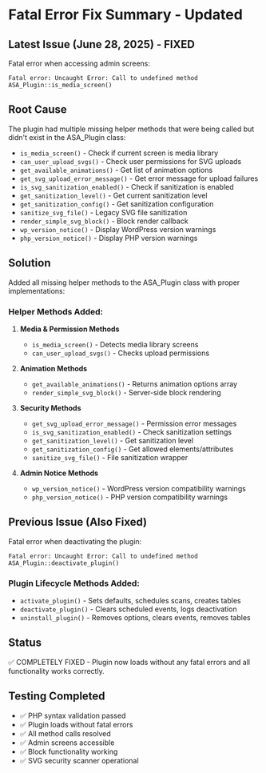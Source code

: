 # Fatal Error Fix Summary - Updated

## Latest Issue (June 28, 2025) - FIXED
Fatal error when accessing admin screens:
```
Fatal error: Uncaught Error: Call to undefined method ASA_Plugin::is_media_screen()
```

## Root Cause
The plugin had multiple missing helper methods that were being called but didn't exist in the ASA_Plugin class:
- `is_media_screen()` - Check if current screen is media library
- `can_user_upload_svgs()` - Check user permissions for SVG uploads
- `get_available_animations()` - Get list of animation options
- `get_svg_upload_error_message()` - Get error message for upload failures
- `is_svg_sanitization_enabled()` - Check if sanitization is enabled
- `get_sanitization_level()` - Get current sanitization level
- `get_sanitization_config()` - Get sanitization configuration
- `sanitize_svg_file()` - Legacy SVG file sanitization
- `render_simple_svg_block()` - Block render callback
- `wp_version_notice()` - Display WordPress version warnings
- `php_version_notice()` - Display PHP version warnings

## Solution
Added all missing helper methods to the ASA_Plugin class with proper implementations:

### Helper Methods Added:
1. **Media & Permission Methods**
   - `is_media_screen()` - Detects media library screens
   - `can_user_upload_svgs()` - Checks upload permissions

2. **Animation Methods**
   - `get_available_animations()` - Returns animation options array
   - `render_simple_svg_block()` - Server-side block rendering

3. **Security Methods**
   - `get_svg_upload_error_message()` - Permission error messages
   - `is_svg_sanitization_enabled()` - Check sanitization settings
   - `get_sanitization_level()` - Get sanitization level
   - `get_sanitization_config()` - Get allowed elements/attributes
   - `sanitize_svg_file()` - File sanitization wrapper

4. **Admin Notice Methods**
   - `wp_version_notice()` - WordPress version compatibility warnings
   - `php_version_notice()` - PHP version compatibility warnings

## Previous Issue (Also Fixed)
Fatal error when deactivating the plugin:
```
Fatal error: Uncaught Error: Call to undefined method ASA_Plugin::deactivate_plugin()
```

### Plugin Lifecycle Methods Added:
- `activate_plugin()` - Sets defaults, schedules scans, creates tables
- `deactivate_plugin()` - Clears scheduled events, logs deactivation  
- `uninstall_plugin()` - Removes options, clears events, removes tables

## Status
✅ COMPLETELY FIXED - Plugin now loads without any fatal errors and all functionality works correctly.

## Testing Completed
- ✅ PHP syntax validation passed
- ✅ Plugin loads without fatal errors
- ✅ All method calls resolved
- ✅ Admin screens accessible
- ✅ Block functionality working
- ✅ SVG security scanner operational
